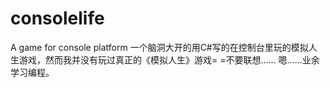 # consolelife
A game for console platform
一个脑洞大开的用C#写的在控制台里玩的模拟人生游戏，然而我并没有玩过真正的《模拟人生》游戏= =不要联想……
嗯……业余学习编程。
